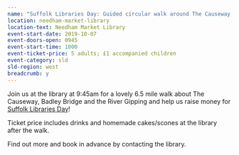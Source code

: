 ```yaml
---
name: "Suffolk Libraries Day: Guided circular walk around The Causeway, Badley Bridge & the River Gipping"
location: needham-market-library
location-text: Needham Market Library
event-start-date: 2019-10-07
event-doors-open: 0945
event-start-time: 1000
event-ticket-price: 5 adults; £1 accompanied children
event-category: sld
sld-region: west
breadcrumb: y
---
```


Join us at the library at 9:45am for a lovely 6.5 mile walk about The Causeway, Badley Bridge and the River Gipping and help us raise money for [Suffolk Libraries Day](/suffolk-libraries-day/)!

Ticket price includes drinks and homemade cakes/scones at the library after the walk.

Find out more and book in advance by contacting the library.
